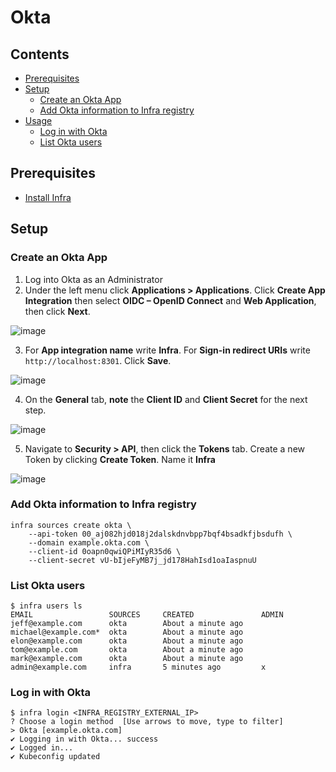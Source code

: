 # Okta

## Contents

* [Prerequisites](#prerequisites)
* [Setup](#setup)
    * [Create an Okta App](#create-an-okta-app)
    * [Add Okta information to Infra registry](#add-okta-information-to-infra-registry)
* [Usage](#usage)
    * [Log in with Okta](#log-in-with-okta)
    * [List Okta users](#list-okta-users)

## Prerequisites

* [Install Infra](../README.md#install)

## Setup

### Create an Okta App 

1. Log into Okta as an Administrator
2. Under the left menu click **Applications > Applications**. Click **Create App Integration** then select **OIDC – OpenID Connect** and **Web Application**, then click **Next**.

![image](https://user-images.githubusercontent.com/3325447/119013012-90ac2100-b964-11eb-9266-b5f3ab3b7392.png)

3. For **App integration name** write **Infra**. For **Sign-in redirect URIs** write `http://localhost:8301`. Click **Save**.

![image](https://user-images.githubusercontent.com/3325447/122437369-a57dd380-cf67-11eb-871b-3f1d2482c6c2.png)

4. On the **General** tab, **note** the **Client ID** and **Client Secret** for the next step.

![image](https://user-images.githubusercontent.com/3325447/122437934-2dfc7400-cf68-11eb-805f-745d0677bb89.png)

5. Navigate to **Security > API**, then click the **Tokens** tab. Create a new Token by clicking **Create Token**. Name it **Infra**

![image](https://user-images.githubusercontent.com/3325447/119014216-bc7bd680-b965-11eb-81db-24f53354291c.png)

### Add Okta information to Infra registry

```
infra sources create okta \
    --api-token 00_aj082hjd018j2dalskdnvbpp7bqf4bsadkfjbsdufh \
    --domain example.okta.com \
    --client-id 0oapn0qwiQPiMIyR35d6 \
    --client-secret vU-bIjeFyMB7j_jd178HahIsd1oaIaspnuU
```

### List Okta users

```
$ infra users ls
EMAIL              	  SOURCES	  CREATED               ADMIN
jeff@example.com  	  okta    	  About a minute ago
michael@example.com*  okta    	  About a minute ago
elon@example.com   	  okta    	  About a minute ago
tom@example.com    	  okta    	  About a minute ago
mark@example.com   	  okta    	  About a minute ago
admin@example.com     infra       5 minutes ago         x
```

### Log in with Okta

```
$ infra login <INFRA_REGISTRY_EXTERNAL_IP>
? Choose a login method  [Use arrows to move, type to filter]
> Okta [example.okta.com]
✔ Logging in with Okta... success
✔ Logged in...
✔ Kubeconfig updated
```
